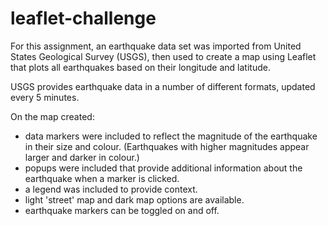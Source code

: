 # leaflet-challenge

For this assignment, an earthquake data set was imported from United States Geological Survey (USGS), then used to create a map using Leaflet that plots all earthquakes based on their longitude and latitude.

USGS provides earthquake data in a number of different formats, updated every 5 minutes.

On the map created:
- data markers were included to reflect the magnitude of the earthquake in their size and colour. (Earthquakes with higher magnitudes appear larger and darker in colour.)
- popups were included that provide additional information about the earthquake when a marker is clicked.
- a legend was included to provide context.
- light 'street' map and dark map options are available.
- earthquake markers can be toggled on and off.
